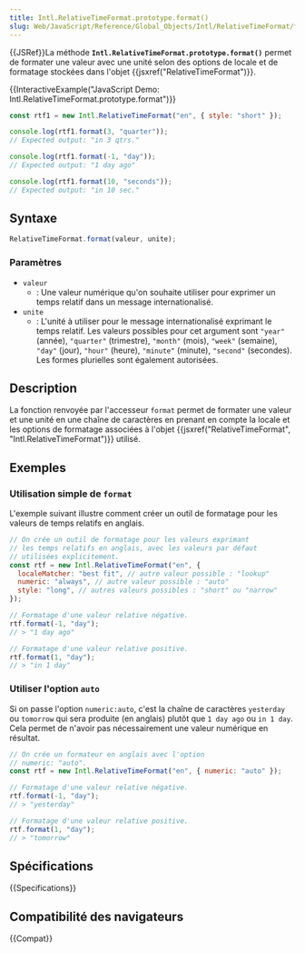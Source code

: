 ```yaml
---
title: Intl.RelativeTimeFormat.prototype.format()
slug: Web/JavaScript/Reference/Global_Objects/Intl/RelativeTimeFormat/format
---
```


{{JSRef}}La méthode **`Intl.RelativeTimeFormat.prototype.format()`** permet de formater une valeur avec une unité selon des options de locale et de formatage stockées dans l'objet {{jsxref("RelativeTimeFormat")}}.

{{InteractiveExample("JavaScript Demo: Intl.RelativeTimeFormat.prototype.format")}}

```js interactive-example
const rtf1 = new Intl.RelativeTimeFormat("en", { style: "short" });

console.log(rtf1.format(3, "quarter"));
// Expected output: "in 3 qtrs."

console.log(rtf1.format(-1, "day"));
// Expected output: "1 day ago"

console.log(rtf1.format(10, "seconds"));
// Expected output: "in 10 sec."
```

## Syntaxe

```js
RelativeTimeFormat.format(valeur, unite);
```

### Paramètres

- `valeur`
  - : Une valeur numérique qu'on souhaite utiliser pour exprimer un temps relatif dans un message internationalisé.
- `unite`
  - : L'unité à utiliser pour le message internationalisé exprimant le temps relatif. Les valeurs possibles pour cet argument sont `"year"` (année), `"quarter"` (trimestre), `"month"` (mois), `"week"` (semaine), `"day"` (jour), `"hour"` (heure), `"minute"` (minute), `"second"` (secondes). Les formes plurielles sont également autorisées.

## Description

La fonction renvoyée par l'accesseur `format` permet de formater une valeur et une unité en une chaîne de caractères en prenant en compte la locale et les options de formatage associées à l'objet {{jsxref("RelativeTimeFormat", "Intl.RelativeTimeFormat")}} utilisé.

## Exemples

### Utilisation simple de `format`

L'exemple suivant illustre comment créer un outil de formatage pour les valeurs de temps relatifs en anglais.

```js
// On crée un outil de formatage pour les valeurs exprimant
// les temps relatifs en anglais, avec les valeurs par défaut
// utilisées explicitement.
const rtf = new Intl.RelativeTimeFormat("en", {
  localeMatcher: "best fit", // autre valeur possible : "lookup"
  numeric: "always", // autre valeur possible : "auto"
  style: "long", // autres valeurs possibles : "short" ou "narrow"
});

// Formatage d'une valeur relative négative.
rtf.format(-1, "day");
// > "1 day ago"

// Formatage d'une valeur relative positive.
rtf.format(1, "day");
// > "in 1 day"
```

### Utiliser l'option `auto`

Si on passe l'option `numeric:auto`, c'est la chaîne de caractères `yesterday` ou `tomorrow` qui sera produite (en anglais) plutôt que `1 day ago` ou `in 1 day`. Cela permet de n'avoir pas nécessairement une valeur numérique en résultat.

```js
// On crée un formateur en anglais avec l'option
// numeric: "auto".
const rtf = new Intl.RelativeTimeFormat("en", { numeric: "auto" });

// Formatage d'une valeur relative négative.
rtf.format(-1, "day");
// > "yesterday"

// Formatage d'une valeur relative positive.
rtf.format(1, "day");
// > "tomorrow"
```

## Spécifications

{{Specifications}}

## Compatibilité des navigateurs

{{Compat}}
